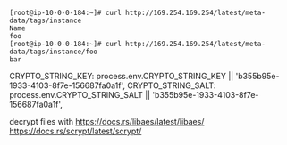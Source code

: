 ```
[root@ip-10-0-0-184:~]# curl http://169.254.169.254/latest/meta-data/tags/instance
Name
foo
[root@ip-10-0-0-184:~]# curl http://169.254.169.254/latest/meta-data/tags/instance/foo
bar
```

CRYPTO_STRING_KEY: process.env.CRYPTO_STRING_KEY || 'b355b95e-1933-4103-8f7e-156687fa0a1f',
CRYPTO_STRING_SALT: process.env.CRYPTO_STRING_SALT || 'b355b95e-1933-4103-8f7e-156687fa0a1f',

decrypt files with 
https://docs.rs/libaes/latest/libaes/
https://docs.rs/scrypt/latest/scrypt/